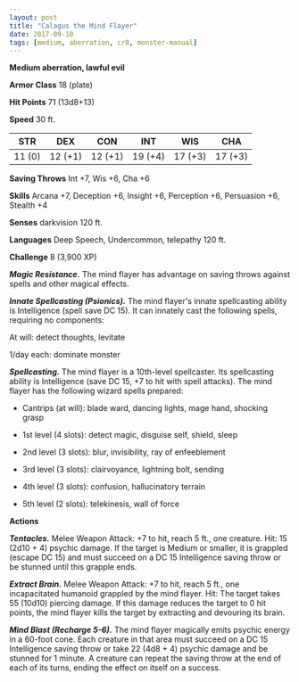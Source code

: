 ```yaml
---
layout: post
title: "Calagus the Mind Flayer"
date: 2017-09-10
tags: [medium, aberration, cr8, monster-manual]
---
```


**Medium aberration, lawful evil**

**Armor Class** 18 (plate)

**Hit Points** 71 (13d8+13)

**Speed** 30 ft.

|   STR   |   DEX   |   CON   |   INT   |   WIS   |   CHA   |
|:-----:|:-----:|:-----:|:-----:|:-----:|:-----:|
| 11 (0) | 12 (+1) | 12 (+1) | 19 (+4) | 17 (+3) | 17 (+3) |

**Saving Throws** Int +7, Wis +6, Cha +6

**Skills** Arcana +7, Deception +6, Insight +6, Perception +6, Persuasion +6, Stealth +4

**Senses** darkvision 120 ft.

**Languages** Deep Speech, Undercommon, telepathy 120 ft.

**Challenge** 8 (3,900 XP)

***Magic Resistance.*** The mind flayer has advantage on saving throws against spells and other magical effects.

***Innate Spellcasting (Psionics).*** The mind flayer's innate spellcasting ability is Intelligence (spell save DC 15). It can innately cast the following spells, requiring no components: 

At will: detect thoughts, levitate

1/day each: dominate monster

***Spellcasting.*** The mind flayer is a 10th-level spellcaster. Its spellcasting ability is Intelligence (save DC 15, +7 to hit with spell attacks). The mind flayer has the following wizard spells prepared: 

* Cantrips (at will): blade ward, dancing lights, mage hand, shocking grasp

* 1st level (4 slots): detect magic, disguise self, shield, sleep

* 2nd level (3 slots): blur, invisibility, ray of enfeeblement

* 3rd level (3 slots): clairvoyance, lightning bolt, sending

* 4th level (3 slots): confusion, hallucinatory terrain

* 5th level (2 slots): telekinesis, wall of force

**Actions**

***Tentacles.*** Melee Weapon Attack: +7 to hit, reach 5 ft., one creature. Hit: 15 (2d10 + 4) psychic damage. If the target is Medium or smaller, it is grappled (escape DC 15) and must succeed on a DC 15 Intelligence saving throw or be stunned until this grapple ends.

***Extract Brain.*** Melee Weapon Attack: +7 to hit, reach 5 ft., one incapacitated humanoid grappled by the mind flayer. Hit: The target takes 55 (10d10) piercing damage. If this damage reduces the target to 0 hit points, the mind flayer kills the target by extracting and devouring its brain.

***Mind Blast (Recharge 5-6).*** The mind flayer magically emits psychic energy in a 60-foot cone. Each creature in that area must succeed on a DC 15 Intelligence saving throw or take 22 (4d8 + 4) psychic damage and be stunned for 1 minute. A creature can repeat the saving throw at the end of each of its turns, ending the effect on itself on a success.

